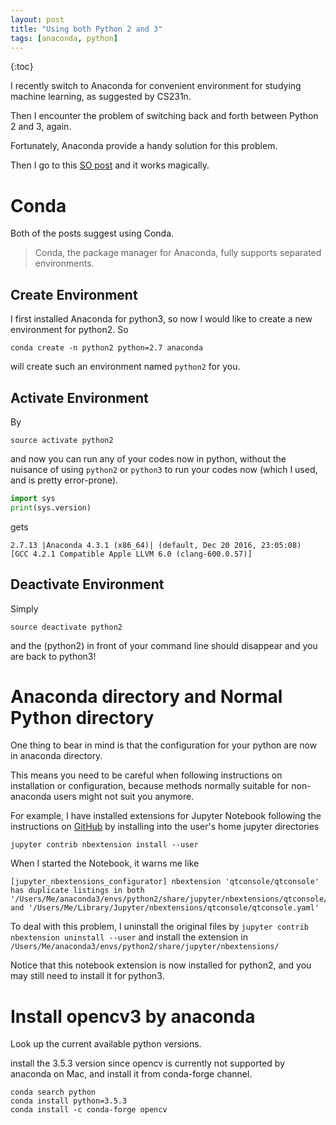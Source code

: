 ```yaml
---
layout: post
title: "Using both Python 2 and 3"
tags: [anaconda, python]
---
```


{:toc}

I recently switch to Anaconda for convenient environment for studying machine learning, as suggested by CS231n.

Then I encounter the problem of switching back and forth between Python 2 and 3, again.

Fortunately, Anaconda provide a handy solution for this problem.

Then I go to this [SO post](http://stackoverflow.com/questions/24405561/how-to-install-2-anacondas-python-2-7-and-3-4-on-mac-os-10-9) and it works magically.

# Conda

Both of the posts suggest using Conda.

> Conda, the package manager for Anaconda, fully supports separated environments.

## Create Environment

I first installed Anaconda for python3, so now I would like to create a new environment for python2. So

`conda create -n python2 python=2.7 anaconda`

will create such an environment named `python2` for you. 

## Activate Environment

By

`source activate python2`

and now you can run any of your codes now in python, without the nuisance of using `python2` or `python3` to run your codes now (which I used, and is pretty error-prone).

```python
import sys
print(sys.version)
```

gets

```
2.7.13 |Anaconda 4.3.1 (x86_64)| (default, Dec 20 2016, 23:05:08) 
[GCC 4.2.1 Compatible Apple LLVM 6.0 (clang-600.0.57)]
```

## Deactivate Environment

Simply 

`source deactivate python2`

and the (python2) in front of your command line should disappear and you are back to python3!

# Anaconda directory and Normal Python directory

One thing to bear in mind is that 
the configuration for your python are now in anaconda directory.

This means you need to be careful when following instructions
on installation or configuration, because methods normally suitable
for non-anaconda users might not suit you anymore.

For example, I have installed extensions for Jupyter Notebook
following the instructions on [GitHub](https://github.com/ipython-contrib/jupyter_contrib_nbextensions#installation)
by installing into the user's home jupyter directories

```
jupyter contrib nbextension install --user
```

When I started the Notebook, it warns me like 

```
[jupyter_nbextensions_configurator] nbextension 'qtconsole/qtconsole' has duplicate listings in both '/Users/Me/anaconda3/envs/python2/share/jupyter/nbextensions/qtconsole/qtconsole.yaml' and '/Users/Me/Library/Jupyter/nbextensions/qtconsole/qtconsole.yaml'
```

To deal with this problem, I uninstall the original files by
`jupyter contrib nbextension uninstall --user`
and install the extension in 
`/Users/Me/anaconda3/envs/python2/share/jupyter/nbextensions/`

Notice that this notebook extension is now installed for python2,
and you may still need to install it for python3.

# Install opencv3 by anaconda

Look up the current available python versions.

install the 3.5.3 version since opencv is currently
not supported by anaconda on Mac,
and install it from conda-forge channel.

```
conda search python
conda install python=3.5.3
conda install -c conda-forge opencv
```
